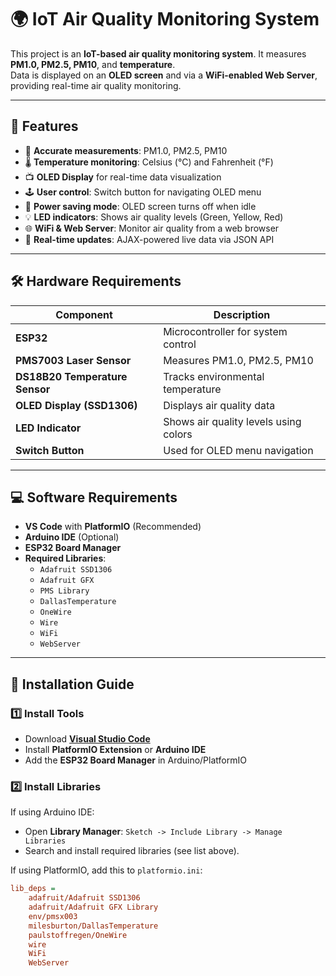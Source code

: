 
# 🌍 **IoT Air Quality Monitoring System**

This project is an **IoT-based air quality monitoring system**. It measures **PM1.0, PM2.5, PM10**, and **temperature**.  
Data is displayed on an **OLED screen** and via a **WiFi-enabled Web Server**, providing real-time air quality monitoring.

---

## 🚀 **Features**
- 📏 **Accurate measurements**: PM1.0, PM2.5, PM10  
- 🌡 **Temperature monitoring**: Celsius (°C) and Fahrenheit (°F)  
- 📺 **OLED Display** for real-time data visualization  
- 🕹 **User control**: Switch button for navigating OLED menu  
- 🔋 **Power saving mode**: OLED screen turns off when idle  
- 💡 **LED indicators**: Shows air quality levels (Green, Yellow, Red)  
- 🌐 **WiFi & Web Server**: Monitor air quality from a web browser  
- 📡 **Real-time updates**: AJAX-powered live data via JSON API  

---

## 🛠 **Hardware Requirements**

| Component                 | Description                                  |
|---------------------------|----------------------------------------------|
| **ESP32**                 | Microcontroller for system control          |
| **PMS7003 Laser Sensor**  | Measures PM1.0, PM2.5, PM10                 |
| **DS18B20 Temperature Sensor** | Tracks environmental temperature         |
| **OLED Display (SSD1306)**| Displays air quality data                   |
| **LED Indicator**         | Shows air quality levels using colors       |
| **Switch Button**         | Used for OLED menu navigation               |

---

## 💻 **Software Requirements**
- **VS Code** with **PlatformIO** (Recommended)  
- **Arduino IDE** (Optional)  
- **ESP32 Board Manager**  
- **Required Libraries**:  
  - `Adafruit SSD1306`  
  - `Adafruit GFX`  
  - `PMS Library`  
  - `DallasTemperature`  
  - `OneWire`  
  - `Wire`  
  - `WiFi`  
  - `WebServer`  

---

## 🔧 **Installation Guide**

### 1️⃣ **Install Tools**
- Download **[Visual Studio Code](https://code.visualstudio.com/)**  
- Install **PlatformIO Extension** or **Arduino IDE**  
- Add the **ESP32 Board Manager** in Arduino/PlatformIO  

### 2️⃣ **Install Libraries**
If using Arduino IDE:  
- Open **Library Manager**: `Sketch -> Include Library -> Manage Libraries`  
- Search and install required libraries (see list above).  

If using PlatformIO, add this to `platformio.ini`:  
```ini
lib_deps =
    adafruit/Adafruit SSD1306
    adafruit/Adafruit GFX Library
    env/pmsx003
    milesburton/DallasTemperature
    paulstoffregen/OneWire
    wire
    WiFi
    WebServer
